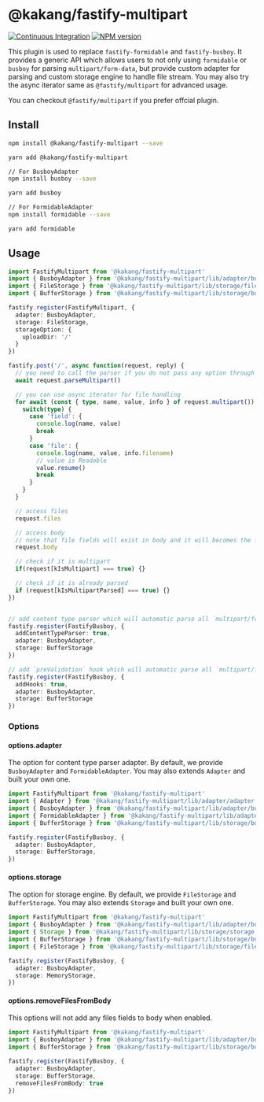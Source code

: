 # @kakang/fastify-multipart

[![Continuous Integration](https://github.com/kaka-repo/fastify-plugins/actions/workflows/ci.yml/badge.svg)](https://github.com/kaka-repo/fastify-plugins/actions/workflows/ci-multipart.yml)
[![NPM version](https://img.shields.io/npm/v/@kakang/fastify-multipart.svg?style=flat)](https://www.npmjs.com/package/@kakang/fastify-multipart)

This plugin is used to replace `fastify-formidable` and `fastify-busboy`.
It provides a generic API which allows users to not only using `formidable`
or `busboy` for parsing `multipart/form-data`, but provide custom adapter
for parsing and custom storage engine to handle file stream. You may
also try the async iterator same as `@fastify/multipart` for advanced usage.

You can checkout `@fastify/multipart` if you prefer offcial plugin.

## Install

```bash
npm install @kakang/fastify-multipart --save

yarn add @kakang/fastify-multipart

// For BusboyAdapter
npm install busboy --save

yarn add busboy

// For FormidableAdapter
npm install formidable --save

yarn add formidable
```

## Usage

```ts
import FastifyMultipart from '@kakang/fastify-multipart'
import { BusboyAdapter } from '@kakang/fastify-multipart/lib/adapter/busboy'
import { FileStorage } from '@kakang/fastify-multipart/lib/storage/file'
import { BufferStorage } from '@kakang/fastify-multipart/lib/storage/buffer'

fastify.register(FastifyMultipart, {
  adapter: BusboyAdapter,
  storage: FileStorage,
  storageOption: {
    uploadDir: '/'
  }
})

fastify.post('/', async function(request, reply) {
  // you need to call the parser if you do not pass any option through plugin registration
  await request.parseMultipart()

  // you can use async iterator for file handling
  for await (const { type, name, value, info } of request.multipart()) {
    switch(type) {
      case 'field': {
        console.log(name, value)
        break
      }
      case 'file': {
        console.log(name, value, info.filename)
        // value is Readable
        value.resume()
        break
      }
    }
  }

  // access files
  request.files

  // access body
  // note that file fields will exist in body and it will becomes the file path saved on disk
  request.body

  // check if it is multipart
  if(request[kIsMultipart] === true) {}

  // check if it is already parsed
  if (request[kIsMultipartParsed] === true) {}
})


// add content type parser which will automatic parse all `multipart/form-data` found
fastify.register(FastifyBusboy, {
  addContentTypeParser: true,
  adapter: BusboyAdapter,
  storage: BufferStorage
})

// add `preValidation` hook which will automatic parse all `multipart/form-data` found
fastify.register(FastifyBusboy, {
  addHooks: true,
  adapter: BusboyAdapter,
  storage: BufferStorage
})

```

### Options

#### options.adapter

The option for content type parser adapter.
By default, we provide `BusboyAdapter` and `FormidableAdapter`.
You may also extends `Adapter` and built your own one.

```ts
import FastifyMultipart from '@kakang/fastify-multipart'
import { Adapter } from '@kakang/fastify-multipart/lib/adapter/adapter'
import { BusboyAdapter } from '@kakang/fastify-multipart/lib/adapter/busboy'
import { FormidableAdapter } from '@kakang/fastify-multipart/lib/adapter/formidable'
import { BufferStorage } from '@kakang/fastify-multipart/lib/storage/buffer'

fastify.register(FastifyBusboy, {
  adapter: BusboyAdapter,
  storage: BufferStorage,
})
```

#### options.storage

The option for storage engine.
By default, we provide `FileStorage` and `BufferStorage`.
You may also extends `Storage` and built your own one.

```ts
import FastifyMultipart from '@kakang/fastify-multipart'
import { BusboyAdapter } from '@kakang/fastify-multipart/lib/adapter/busboy'
import { Storage } from '@kakang/fastify-multipart/lib/storage/storage'
import { BufferStorage } from '@kakang/fastify-multipart/lib/storage/buffer'
import { FileStorage } from '@kakang/fastify-multipart/lib/storage/file'

fastify.register(FastifyBusboy, {
  adapter: BusboyAdapter,
  storage: MemoryStorage,
})
```

#### options.removeFilesFromBody

This options will not add any files fields to body when enabled.

```ts
import FastifyMultipart from '@kakang/fastify-multipart'
import { BusboyAdapter } from '@kakang/fastify-multipart/lib/adapter/busboy'
import { BufferStorage } from '@kakang/fastify-multipart/lib/storage/buffer'

fastify.register(FastifyBusboy, {
  adapter: BusboyAdapter,
  storage: BufferStorage,
  removeFilesFromBody: true
})
```
